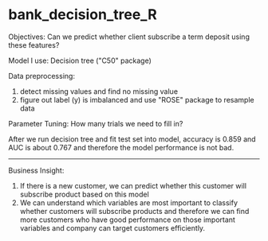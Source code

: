 # bank_decision_tree_R

Objectives: Can we predict whether client subscribe a term deposit using these features?

Model I use: Decision tree ("C50" package)

Data preprocessing:
  1. detect missing values and find no missing value
  2. figure out label (y) is imbalanced and use "ROSE" package to resample data

Parameter Tuning:
  How many trials we need to fill in?

After we run decision tree and fit test set into model, accuracy is 0.859 and AUC is about 0.767 and therefore the model performance is not bad.

--------------------------------------------------------------------------------------------------------------------------------------
Business Insight:
1. If there is a new customer, we can predict whether this customer will subscribe product based on this model
2. We can understand which variables are most important to classify whether customers will subscribe products and therefore we can find more customers who have good performance on those important variables and company can target customers efficiently.
